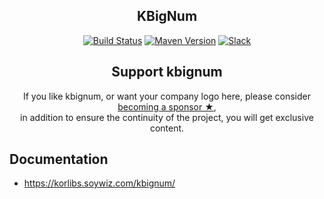 <h2 align="center">KBigNum</h2>

<!-- BADGES -->
<p align="center">
	<a href="https://github.com/"korlibs"/"kbignum"/actions"><img alt="Build Status" src="https://github.com/"korlibs"/"kbignum"/workflows/CI/badge.svg" /></a>
	<a href="https://bintray.com/korlibs/korlibs/kbignum"><img alt="Maven Version" src="https://img.shields.io/bintray/v/korlibs/korlibs/kbignum.svg?style=flat&label=maven" /></a>
	<a href="https://slack.soywiz.com/"><img alt="Slack" src="https://img.shields.io/badge/chat-on%20slack-green?style=flat&logo=slack" /></a>
</p>
<!-- /BADGES -->

<!-- SUPPORT -->
<h2 align="center">Support kbignum</h2>
<p align="center">
If you like kbignum, or want your company logo here, please consider <a href="https://github.com/sponsors/soywiz">becoming a sponsor ★</a>,<br />
in addition to ensure the continuity of the project, you will get exclusive content.
</p>
<!-- /SUPPORT -->

## Documentation

* <https://korlibs.soywiz.com/kbignum/>
